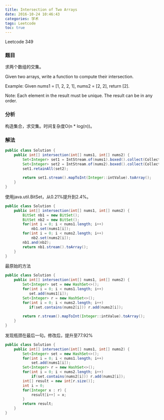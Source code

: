 ```yaml
---
title: Intersection of Two Arrays
date: 2016-10-24 10:46:43
categories: 学术
tags: Leetcode
toc: true
---
```


Leetcode 349

### 题目

求两个数组的交集。

Given two arrays, write a function to compute their intersection.

Example:
Given nums1 = [1, 2, 2, 1], nums2 = [2, 2], return [2].

Note:
Each element in the result must be unique.
The result can be in any order.

### 分析

构造集合，求交集。时间复杂度O(n * log(n))。

### 解法

```java
public class Solution {
    public int[] intersection(int[] nums1, int[] nums2) {
        Set<Integer> set1 = IntStream.of(nums1).boxed().collect(Collectors.toSet());
        Set<Integer> set2 = IntStream.of(nums2).boxed().collect(Collectors.toSet());
        set1.retainAll(set2);
        
        return set1.stream().mapToInt(Integer::intValue).toArray();
    }
}
```

使用java.util.BitSet，从0.21%提升到2.4%。

```java
public class Solution {
    public int[] intersection(int[] nums1, int[] nums2) {
        BitSet nb1 = new BitSet();
        BitSet nb2 = new BitSet();
        for(int i = 0; i < nums1.length; i++)
            nb1.set(nums1[i]);
        for(int i = 0; i < nums2.length; i++)
            nb2.set(nums2[i]);
        nb1.and(nb2);
        return nb1.stream().toArray();
    }
}
```

最原始的方法

```java
public class Solution {
    public int[] intersection(int[] nums1, int[] nums2) {
        Set<Integer> set = new HashSet<>();
        for(int i = 0; i < nums1.length; i++)
           set.add(nums1[i]);
        Set<Integer> r = new HashSet<>();
        for(int i = 0; i < nums2.length; i++)
           if(set.contains(nums2[i])) r.add(nums2[i]);
        
        return r.stream().mapToInt(Integer::intValue).toArray();
    }
}
```

发现瓶颈在最后一句。修改后，提升至77.92%

```java
public class Solution {
    public int[] intersection(int[] nums1, int[] nums2) {
        Set<Integer> set = new HashSet<>();
        for(int i = 0; i < nums1.length; i++)
            set.add(nums1[i]);
        Set<Integer> r = new HashSet<>();
        for(int i = 0; i < nums2.length; i++)
            if(set.contains(nums2[i])) r.add(nums2[i]);
        int[] result = new int[r.size()];
        int i = 0;
        for(Integer x : r) {
            result[i++] = x;
        }
        return result;
    }
}
```